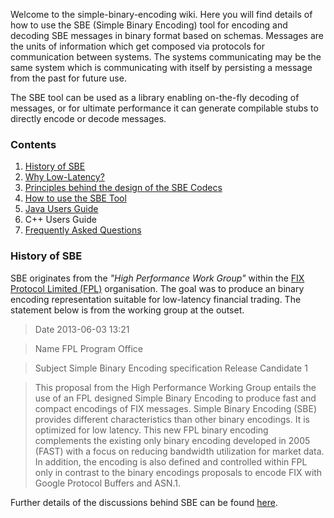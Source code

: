 Welcome to the simple-binary-encoding wiki. Here you will find details of how to use the SBE (Simple Binary Encoding) tool for encoding and decoding SBE messages in binary format based on schemas. Messages are the units of information which get composed via protocols for communication between systems. The systems communicating may be the same system which is communicating with itself by persisting a message from the past for future use.

The SBE tool can be used as a library enabling on-the-fly decoding of messages, or for ultimate performance it can generate compilable stubs to directly encode or decode messages.

### Contents

1. [History of SBE](wiki/Home#History-of-SBE)
1. [Why Low-Latency?](wiki/Why-Low-Latency)
1. [Principles behind the design of the SBE Codecs](wiki/Design-Principles)
1. [How to use the SBE Tool](wiki/SBE-Tool-Howto)
1. [Java Users Guide](wiki/Java-Users-Guide)
1. C++ Users Guide
1. [Frequently Asked Questions](wiki/Frequently-Asked-Questions)

### History of SBE

SBE originates from the _"High Performance Work Group"_ within the [FIX Protocol Limited (FPL)](http://old.fixprotocol.org/) organisation. The goal was to produce an binary encoding representation suitable for low-latency financial trading. The statement below is from the working group at the outset.

> Date	2013-06-03 13:21

> Name	FPL Program Office

> Subject	Simple Binary Encoding specification Release Candidate 1

> This proposal from the High Performance Working Group entails the use of an FPL designed Simple Binary Encoding to produce fast and compact encodings of FIX messages. Simple Binary Encoding (SBE) provides different characteristics than other binary encodings. It is optimized for low latency. This new FPL binary encoding complements the existing only binary encoding developed in 2005 (FAST) with a focus on reducing bandwidth utilization for market data. In addition, the encoding is also defined and controlled within FPL only in contrast to the binary encodings proposals to encode FIX with Google Protocol Buffers and ASN.1. 

Further details of the discussions behind SBE can be found [here](http://www.fixtradingcommunity.org/pg/discussions/topicpost/168327/).